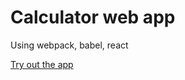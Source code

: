 # Calculator web app
Using webpack, babel, react

[Try out the app](https://maoredman.github.io/calculator/)